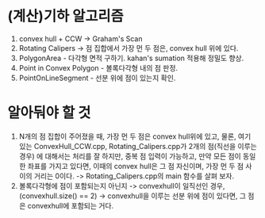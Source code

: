 # (계산)기하 알고리즘 #
1. convex hull + CCW -> Graham's Scan
2. Rotating Calipers -> 점 집합에서 가장 먼 두 점은, convex hull 위에 있다.
3. PolygonArea - 다각형 면적 구하기. kahan's sumation 적용해 정밀도 향상.
4. Point in Convex Polygon - 볼록다각형 내의 점 판정.
5. PointOnLineSegment - 선분 위에 점이 있는지 확인.


# 알아둬야 할 것 #
1. N개의 점 집합이 주어졌을 때, 가장 먼 두 점은 convex hull위에 있고, 물론, 여기 있는 ConvexHull_CCW.cpp, Rotating_Calipers.cpp가 2개의 점(직선을 이루는 경우) 에 대해서는 처리를 잘 하지만, 중복 점 입력이 가능하고, 만약 모든 점이 동일한 좌표를 가지고 있다면, 이때의 convex hull은 그 점 자신이며, 가장 먼 두 점 사이의 거리는 0이다. -> Rotating_Calipers.cpp의 main 함수를 살펴 보자. 
2. 볼록다각형에 점이 포함되는지 아닌지 -> convexhull이 일직선인 경우, (convexhull.size() == 2) -> convexhull을 이루는 선분 위에 점이 있다면, 그 점은 convexhull에 포함되는 거다.
